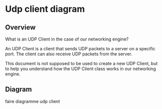 # Udp client diagram

## Overview

What is an UDP Client in the case of our networking engine?

An UDP Client is a client that sends UDP packets to a server on a specific port. The client can also receive UDP packets from the server.

This document is not supposed to be used to create a new UDP Client, but to help you understand how the UDP Client class works in our networking engine.

## Diagram

faire diagramme udp client